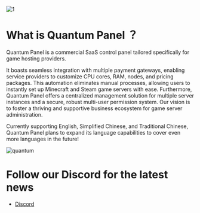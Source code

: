 ![1](https://github.com/user-attachments/assets/63507fc2-6b1b-4370-afd1-fe4fed3de043)

# What is Quantum Panel ？
Quantum Panel is a commercial SaaS control panel tailored specifically for game hosting providers.

It boasts seamless integration with multiple payment gateways, enabling service providers to customize CPU cores, RAM, nodes, and pricing packages. This automation eliminates manual processes, allowing users to instantly set up Minecraft and Steam game servers with ease. Furthermore, Quantum Panel offers a centralized management solution for multiple server instances and a secure, robust multi-user permission system. Our vision is to foster a thriving and supportive business ecosystem for game server administration.

Currently supporting English, Simplified Chinese, and Traditional Chinese, Quantum Panel plans to expand its language capabilities to cover even more languages in the future!

![quantum](https://github.com/user-attachments/assets/ba448ca3-68f5-4423-9416-acd53cf95df3)


# Follow our Discord for the latest news

* [Discord](https://discord.gg/fNuJgwR8)
